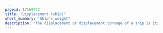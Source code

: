 ```yaml
---
pageid: 17160742
title: "Displacement (ship)"
short_summary: "Ship's weight"
description: "The displacement or displacement tonnage of a ship is its weight. As the Term indicates it is measured indirectly using Archimedes' Principle by first calculating the Volume of Water displaced by the Ship then converting this Value into Weight. Traditionally, various Measurement Rules have been in Use, giving various Measures in long Tons. Today, Tonnes are more commonly used."
---
```

